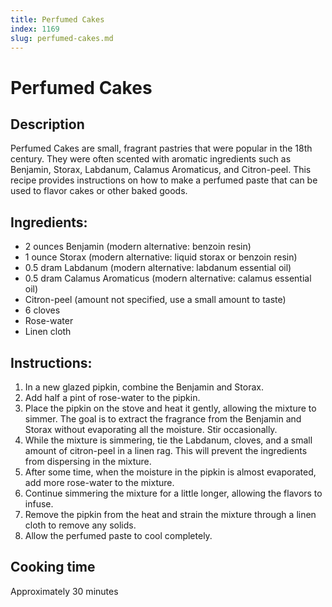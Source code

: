 ```yaml
---
title: Perfumed Cakes
index: 1169
slug: perfumed-cakes.md
---
```


# Perfumed Cakes

## Description
Perfumed Cakes are small, fragrant pastries that were popular in the 18th century. They were often scented with aromatic ingredients such as Benjamin, Storax, Labdanum, Calamus Aromaticus, and Citron-peel. This recipe provides instructions on how to make a perfumed paste that can be used to flavor cakes or other baked goods.

## Ingredients:
- 2 ounces Benjamin (modern alternative: benzoin resin)
- 1 ounce Storax (modern alternative: liquid storax or benzoin resin)
- 0.5 dram Labdanum (modern alternative: labdanum essential oil)
- 0.5 dram Calamus Aromaticus (modern alternative: calamus essential oil)
- Citron-peel (amount not specified, use a small amount to taste)
- 6 cloves
- Rose-water
- Linen cloth

## Instructions:
1. In a new glazed pipkin, combine the Benjamin and Storax.
2. Add half a pint of rose-water to the pipkin.
3. Place the pipkin on the stove and heat it gently, allowing the mixture to simmer. The goal is to extract the fragrance from the Benjamin and Storax without evaporating all the moisture. Stir occasionally.
4. While the mixture is simmering, tie the Labdanum, cloves, and a small amount of citron-peel in a linen rag. This will prevent the ingredients from dispersing in the mixture.
5. After some time, when the moisture in the pipkin is almost evaporated, add more rose-water to the mixture.
6. Continue simmering the mixture for a little longer, allowing the flavors to infuse.
7. Remove the pipkin from the heat and strain the mixture through a linen cloth to remove any solids.
8. Allow the perfumed paste to cool completely.

## Cooking time
Approximately 30 minutes
